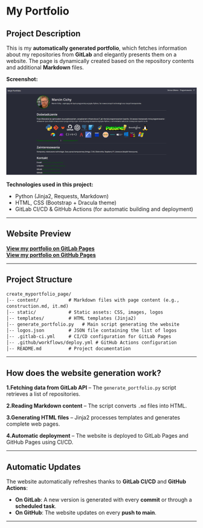 #  My Portfolio 

##  Project Description
This is my **automatically generated portfolio**, which fetches information about my repositories from **GitLab** and elegantly presents them on a website. The page is dynamically created based on the repository contents and additional **Markdown** files.

**Screenshot:**

![Portfolio Preview](screenshot/portfolio_screenshot.png)

**Technologies used in this project:**
- Python (Jinja2, Requests, Markdown)
- HTML, CSS (Bootstrap + Dracula theme)
- GitLab CI/CD & GitHub Actions (for automatic building and deployment)

---

## Website Preview
[**View my portfolio on GitLab Pages**](https://marcincichy.gitlab.io/create_myportfolio_page/)  
[**View my portfolio on GitHub Pages**](https://marcincichy.github.io/Create_MyPortfolio_Page/)



---

## Project Structure

```
create_myportfolio_page/
│-- content/           # Markdown files with page content (e.g., construction.md, it.md)
│-- static/            # Static assets: CSS, images, logos
│-- templates/         # HTML templates (Jinja2)
│-- generate_portfolio.py   # Main script generating the website
│-- logos.json         # JSON file containing the list of logos
│-- .gitlab-ci.yml     # CI/CD configuration for GitLab Pages
│-- .github/workflows/deploy.yml # GitHub Actions configuration
│-- README.md          # Project documentation

```
---

## How does the website generation work?

 **1.Fetching data from GitLab API** – The `generate_portfolio.py` script retrieves a list of repositories.

 **2.Reading Markdown content** – The script converts `.md` files into HTML.

 **3.Generating HTML files** – Jinja2 processes templates and generates complete web pages.

 **4.Automatic deployment** – The website is deployed to GitLab Pages and GitHub Pages using CI/CD.

---

## Automatic Updates

The website automatically refreshes thanks to **GitLab CI/CD** and **GitHub Actions**:
- **On GitLab**: A new version is generated with every **commit** or through a **scheduled task**.
- **On GitHub**: The website updates on every **push to main**.

---

